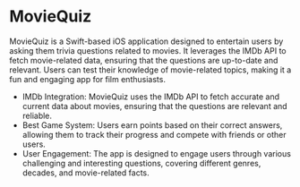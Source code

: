 # MovieQuiz

MovieQuiz is a Swift-based iOS application designed to entertain users by asking them trivia questions related to movies. It leverages the IMDb API to fetch movie-related data, ensuring that the questions are up-to-date and relevant. Users can test their knowledge of movie-related topics, making it a fun and engaging app for film enthusiasts.

- IMDb Integration: MovieQuiz uses the IMDb API to fetch accurate and current data about movies, ensuring that the questions are relevant and reliable.
- Best Game System: Users earn points based on their correct answers, allowing them to track their progress and compete with friends or other users.
- User Engagement: The app is designed to engage users through various challenging and interesting questions, covering different genres, decades, and movie-related facts.
